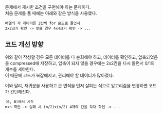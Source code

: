 문제에서 제시한 조건을 구현해야 하는 문제이다.  
처음 문제를 풀 때에는 아래와 같은 방식을 사용했다.

```
배열의 각 데이터를 2칸씩 for 문으로 돌면서
2x2크기 확인 -> 맞을 경우 4x4크기 확인 -> ...
```

## 코드 개선 방향

위와 같이 작성할 경우 모든 데이터를 다 순회해야 하고, 데이터를 확인하고, 압축되었음을 compressed에 저장하고, 압축이 되지 않을 경우에는 2x2칸을 다시 돌면서 0/1의 개수를 세야한다.  
이 때문에 코드가 복잡해지고, 관리해야 할 데이터가 많아졌다.

이와 달리, 재귀문을 사용하고 큰 면적을 먼저 살피는 식으로 알고리즘을 변경하면 코드가 간단해진다.

```
(0, 0)에서 시작
nxn 확인 -> 실패 시 (n/2)x(n/2) 4개의 칸을 각각 확인 -> ...
```
